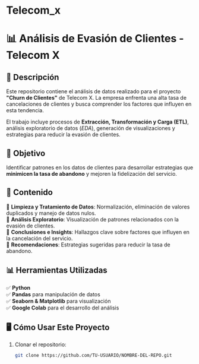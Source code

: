 # Telecom_x

# 📊 Análisis de Evasión de Clientes - Telecom X  

## 📝 Descripción  
Este repositorio contiene el análisis de datos realizado para el proyecto **"Churn de Clientes"** de Telecom X. La empresa enfrenta una alta tasa de cancelaciones de clientes y busca comprender los factores que influyen en esta tendencia.  

El trabajo incluye procesos de **Extracción, Transformación y Carga (ETL)**, análisis exploratorio de datos (*EDA*), generación de visualizaciones y estrategias para reducir la evasión de clientes.  

## 🚀 Objetivo  
Identificar patrones en los datos de clientes para desarrollar estrategias que **minimicen la tasa de abandono** y mejoren la fidelización del servicio.  

## 📌 Contenido  
🔹 **Limpieza y Tratamiento de Datos**: Normalización, eliminación de valores duplicados y manejo de datos nulos.  
🔹 **Análisis Exploratorio**: Visualización de patrones relacionados con la evasión de clientes.  
🔹 **Conclusiones e Insights**: Hallazgos clave sobre factores que influyen en la cancelación del servicio.  
🔹 **Recomendaciones**: Estrategias sugeridas para reducir la tasa de abandono.  

## 📊 Herramientas Utilizadas  
✅ **Python**  
✅ **Pandas** para manipulación de datos  
✅ **Seaborn & Matplotlib** para visualización  
✅ **Google Colab** para el desarrollo del análisis  

## 🖥️ Cómo Usar Este Proyecto  
1. Clonar el repositorio:  
   ```bash
   git clone https://github.com/TU-USUARIO/NOMBRE-DEL-REPO.git
